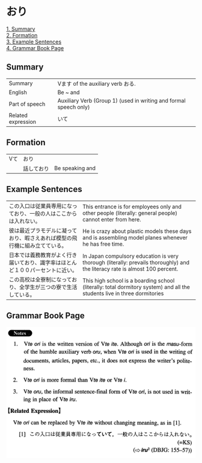 # おり

[1. Summary](#summary)<br>
[2. Formation](#formation)<br>
[3. Example Sentences](#example-sentences)<br>
[4. Grammar Book Page](#grammar-book-page)<br>


## Summary

<table><tr>   <td>Summary</td>   <td>Vます of the auxiliary verb おる.</td></tr><tr>   <td>English</td>   <td>Be ~ and</td></tr><tr>   <td>Part of speech</td>   <td>Auxiliary Verb (Group 1) (used in writing and formal speech only)</td></tr><tr>   <td>Related expression</td>   <td>いて</td></tr></table>

## Formation

<table class="table"><tbody><tr class="tr head"><td class="td"><span class="bold">Vて</span></td><td class="td"><span class="concept">おり</span></td><td class="td"></td></tr><tr class="tr"><td class="td"></td><td class="td"><span>話して</span><span class="concept">おり</span></td><td class="td"><span>Be speaking and</span></td></tr></tbody></table>

## Example Sentences

<table><tr>   <td>この入口は従業員専用になっており、一般の人はここからは入れない。</td>   <td>This entrance is for employees only and other people (literally: general people) cannot enter from here.</td></tr><tr>   <td>彼は最近プラモデルに凝っており、暇さえあれば模型の飛行機に組み立てている。</td>   <td>He is crazy about plastic models these days and is assembling model planes whenever he has free time.</td></tr><tr>   <td>日本では義務教育がよく行き届いており、識字率はほとんど１００パーセントに近い。</td>   <td>In Japan compulsory education is very thorough (literally: prevails thoroughly) and the literacy rate is almost 100 percent.</td></tr><tr>   <td>この高校は全寮制になっており、全学生が三つの寮で生活している。</td>   <td>This high school is a boarding school (literally: total dormitory system) and all the students live in three dormitories</td></tr></table>

## Grammar Book Page

![](../img/Intermediateおり.png)

